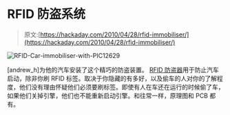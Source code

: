 # RFID 防盗系统

> 原文:[https://hackaday.com/2010/04/28/rfid-immobiliser/](https://hackaday.com/2010/04/28/rfid-immobiliser/)

![](../Images/fd27baba78ce5c0c1aabb26c428cfce1.png "RFID-Car-immobiliser-with-PIC12629")

[andrew_h]为他的汽车安装了这个精巧的防盗装置。 [RFID 防盗器](http://www.instructables.com/id/RFID-Car-immobiliser-with-PIC12629/)用于防止汽车启动，除非你刷 RFID 标签。取决于你隐藏的有多好，以及偷车的人对你的了解程度，他们没有理由怀疑他们必须要刷标签。即使有人在车还在运行的时候偷了车，如果他们关掉引擎，他们也不能重新启动引擎。和往常一样，原理图和 PCB 都有。
